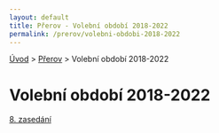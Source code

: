 ```yaml
---
layout: default  
title: Přerov - Volební období 2018-2022
permalink: /prerov/volebni-obdobi-2018-2022
---
```

[Úvod](/) > [Přerov](/prerov) > Volební období 2018-2022

# Volební období 2018-2022

[8. zasedání](/prerov/volebni-obdobi-2018-2022/zasedani-08)
